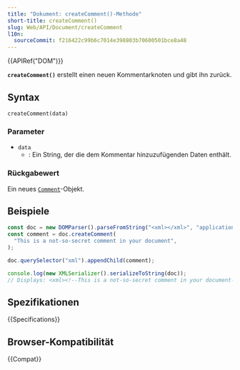 ```yaml
---
title: "Dokument: createComment()-Methode"
short-title: createComment()
slug: Web/API/Document/createComment
l10n:
  sourceCommit: f216422c99b6c7014e398803b70600501bce8a48
---
```


{{APIRef("DOM")}}

**`createComment()`** erstellt einen neuen Kommentarknoten und gibt ihn zurück.

## Syntax

```js-nolint
createComment(data)
```

### Parameter

- `data`
  - : Ein String, der die dem Kommentar hinzuzufügenden Daten enthält.

### Rückgabewert

Ein neues [`Comment`](/de/docs/Web/API/Comment)-Objekt.

## Beispiele

```js
const doc = new DOMParser().parseFromString("<xml></xml>", "application/xml");
const comment = doc.createComment(
  "This is a not-so-secret comment in your document",
);

doc.querySelector("xml").appendChild(comment);

console.log(new XMLSerializer().serializeToString(doc));
// Displays: <xml><!--This is a not-so-secret comment in your document--></xml>
```

## Spezifikationen

{{Specifications}}

## Browser-Kompatibilität

{{Compat}}
